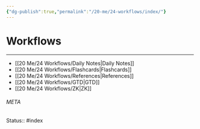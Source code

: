 ```yaml
---
{"dg-publish":true,"permalink":"/20-me/24-workflows/index/"}
---
```


# Workflows
---
- [[20 Me/24 Workflows/Daily Notes\|Daily Notes]]
- [[20 Me/24 Workflows/Flashcards\|Flashcards]]
- [[20 Me/24 Workflows/References\|References]]
- [[20 Me/24 Workflows/GTD\|GTD]]
- [[20 Me/24 Workflows/ZK\|ZK]]





###### META
Status:: #index
